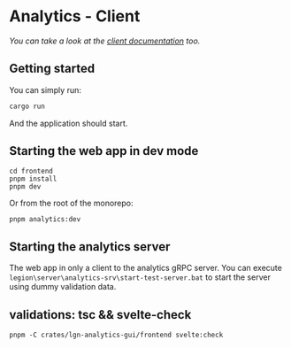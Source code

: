 # Analytics - Client

_You can take a look at the [client documentation](./frontend/README.md) too._

## Getting started

You can simply run:

```bash
cargo run
```

And the application should start.

## Starting the web app in dev mode

```
cd frontend
pnpm install
pnpm dev
```

Or from the root of the monorepo:

```
pnpm analytics:dev
```

## Starting the analytics server

The web app in only a client to the analytics gRPC server. You can execute `legion\server\analytics-srv\start-test-server.bat` to start the server using dummy validation data.

## validations: tsc && svelte-check

```
pnpm -C crates/lgn-analytics-gui/frontend svelte:check
```
